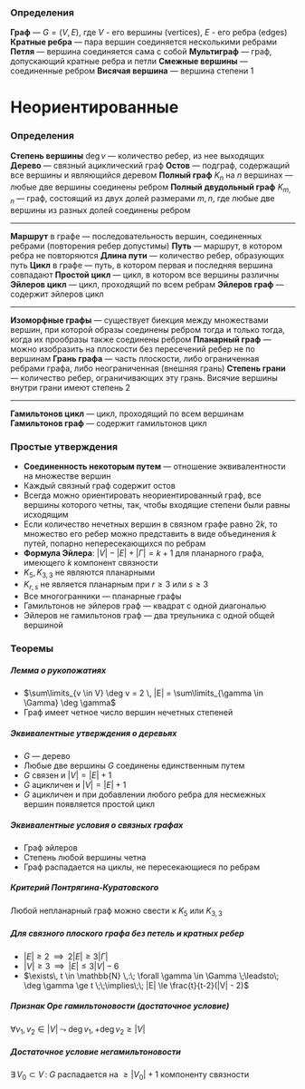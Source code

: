 ### Определения
**Граф** — $G = (V, E)$, где $V$ - его вершины (vertices), $E$ - его ребра (edges)
**Кратные ребра** — пара вершин соединяется несколькими ребрами
**Петля** — вершина соединяется сама с собой
**Мультиграф** — граф, допускающий кратные ребра и петли
**Смежные вершины** — соединенные ребром
**Висячая вершина** — вершина степени 1

# Неориентированные

### Определения

**Степень вершины** $\deg v$ — количество ребер, из нее выходящих
**Дерево** — связный ациклический граф
**Остов** — подграф, содержащий все вершины и являющийся деревом
**Полный граф** $K_n$ на $n$ вершинах — любые две вершины соединены ребром
**Полный двудольный граф** $K_{m,n}$ — граф, состоящий из двух долей размерами $m, n$, где любые две вершины из разных долей соединены ребром

---

**Маршрут** в графе — последовательность вершин, соединенных ребрами (повторения ребер допустимы)
**Путь** — маршрут, в котором ребра не повторяются
**Длина пути** — количество ребер, образующих путь
**Цикл** в графе — путь, в котором первая и последняя вершина совпадают
**Простой цикл** — цикл, в котором все вершины различны
**Эйлеров цикл** — цикл, проходящий по всем ребрам
**Эйлеров граф** — содержит эйлеров цикл

---

**Изоморфные графы** — существует биекция между множествами вершин, при которой образы соединены ребром тогда и только тогда, когда их прообразы также соединены ребром
**Планарный граф** — можно изобразить на плоскости без пересечений ребер не по вершинам
**Грань графа** — часть плоскости, либо ограниченная ребрами графа, либо неограниченная (внешняя грань)
**Степень грани** — количество ребер, ограничивающих эту грань. Висячие вершины внутри грани имеют степень 2

---

**Гамильтонов цикл** — цикл, проходящий по всем вершинам
**Гамильтонов граф** — содержит гамильтонов цикл


### Простые утверждения
- **Соединенность некоторым путем** — отношение эквивалентности на множестве вершин
- Каждый связный граф содержит остов
- Всегда можно ориентировать неориентированный граф, все вершины которого четны, так, чтобы входящие степени были равны исходящим
- Если количество нечетных вершин в связном графе равно $2k$, то множество его ребер можно представить в виде объединения $k$ путей, попарно непересекающихся по ребрам
- **Формула Эйлера**: $|V| - |E| + |\Gamma| = k+1$ для планарного графа, имеющего $k$ компонент связности
- $K_5, K_{3,3}$ не являются планарными
- $K_{r,s}$ не является планарным при $r \ge 3$ или $s \ge 3$
- Все многогранники — планарные графы
- Гамильтонов не эйлеров граф — квадрат с одной диагональю
- Эйлеров не гамильтонов граф — два треульника с одной общей вершиной


### Теоремы
##### Лемма о рукопожатиях
- $\sum\limits_{v \in V} \deg v = 2 \, |E| = \sum\limits_{\gamma \in \Gamma} \deg \gamma$
- Граф имеет четное число вершин нечетных степеней

##### Эквивалентные утверждения о деревьях
- $G$ — дерево
- Любые две вершины $G$ соединены единственным путем
- $G$ связен и $|V|=|E|+1$
- $G$ ацикличен и $|V|=|E|+1$
- $G$ ацикличен и при добавлении любого ребра для несмежных вершин появляется простой цикл

##### Эквивалентные условия о связных графах
- Граф эйлеров
- Степень любой вершины четна
- Граф распадается на циклы, не пересекающиеся по ребрам

##### Критерий Понтрягина-Куратовского
Любой непланарный граф можно свести к $K_5$ или $K_{3,3}$

##### Для связного плоского графа без петель и кратных ребер
- $|E| \ge 2 \;\;\implies\;\; 2|E| \ge 3|\Gamma|$
- $|V| \ge 3 \;\;\implies\;\; |E| \le 3|V| - 6$
- $\exists\, t \in \mathbb{N} \,:\; \forall \gamma \in \Gamma \;\leadsto\; \deg \gamma \ge t \;\;\implies\;\; |E| \le \frac{t}{t-2}(|V| - 2)$

##### Признак Оре гамильтоновости (достаточное условие)
$\forall v_1, v_2 \in |V| \;\leadsto\; \deg v_1, + \deg v_2 \ge |V|$

##### Достаточное условие негамильтоновости
$\exists\, V_0 \subset V \,:\; G \text{ распадается на } \ge |V_0| + 1 \text{ компоненту связности }$
